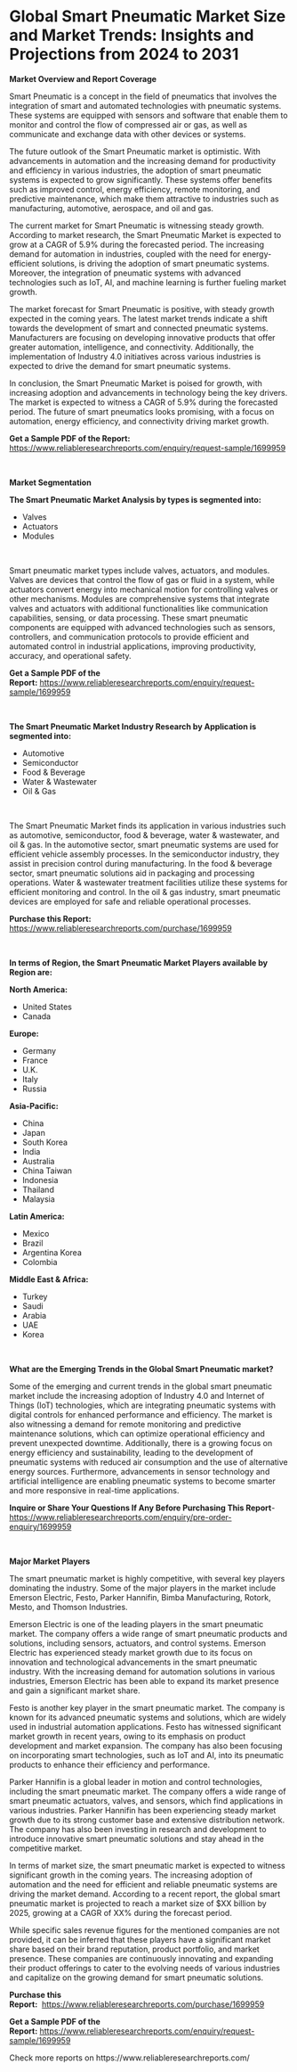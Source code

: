 <p><h1>Global Smart Pneumatic Market Size and Market Trends: Insights and Projections from 2024 to 2031</h1></p><p><strong>Market Overview and Report Coverage</strong></p>
<p><p>Smart Pneumatic is a concept in the field of pneumatics that involves the integration of smart and automated technologies with pneumatic systems. These systems are equipped with sensors and software that enable them to monitor and control the flow of compressed air or gas, as well as communicate and exchange data with other devices or systems.</p><p>The future outlook of the Smart Pneumatic market is optimistic. With advancements in automation and the increasing demand for productivity and efficiency in various industries, the adoption of smart pneumatic systems is expected to grow significantly. These systems offer benefits such as improved control, energy efficiency, remote monitoring, and predictive maintenance, which make them attractive to industries such as manufacturing, automotive, aerospace, and oil and gas.</p><p>The current market for Smart Pneumatic is witnessing steady growth. According to market research, the Smart Pneumatic Market is expected to grow at a CAGR of 5.9% during the forecasted period. The increasing demand for automation in industries, coupled with the need for energy-efficient solutions, is driving the adoption of smart pneumatic systems. Moreover, the integration of pneumatic systems with advanced technologies such as IoT, AI, and machine learning is further fueling market growth.</p><p>The market forecast for Smart Pneumatic is positive, with steady growth expected in the coming years. The latest market trends indicate a shift towards the development of smart and connected pneumatic systems. Manufacturers are focusing on developing innovative products that offer greater automation, intelligence, and connectivity. Additionally, the implementation of Industry 4.0 initiatives across various industries is expected to drive the demand for smart pneumatic systems.</p><p>In conclusion, the Smart Pneumatic Market is poised for growth, with increasing adoption and advancements in technology being the key drivers. The market is expected to witness a CAGR of 5.9% during the forecasted period. The future of smart pneumatics looks promising, with a focus on automation, energy efficiency, and connectivity driving market growth.</p></p>
<p><strong>Get a Sample PDF of the Report:</strong> <a href="https://www.reliableresearchreports.com/enquiry/request-sample/1699959">https://www.reliableresearchreports.com/enquiry/request-sample/1699959</a></p>
<p>&nbsp;</p>
<p><strong>Market Segmentation</strong></p>
<p><strong>The Smart Pneumatic Market Analysis by types is segmented into:</strong></p>
<p><ul><li>Valves</li><li>Actuators</li><li>Modules</li></ul></p>
<p>&nbsp;</p>
<p><p>Smart pneumatic market types include valves, actuators, and modules. Valves are devices that control the flow of gas or fluid in a system, while actuators convert energy into mechanical motion for controlling valves or other mechanisms. Modules are comprehensive systems that integrate valves and actuators with additional functionalities like communication capabilities, sensing, or data processing. These smart pneumatic components are equipped with advanced technologies such as sensors, controllers, and communication protocols to provide efficient and automated control in industrial applications, improving productivity, accuracy, and operational safety.</p></p>
<p><strong>Get a Sample PDF of the Report:</strong>&nbsp;<a href="https://www.reliableresearchreports.com/enquiry/request-sample/1699959">https://www.reliableresearchreports.com/enquiry/request-sample/1699959</a></p>
<p>&nbsp;</p>
<p><strong>The Smart Pneumatic Market Industry Research by Application is segmented into:</strong></p>
<p><ul><li>Automotive</li><li>Semiconductor</li><li>Food & Beverage</li><li>Water & Wastewater</li><li>Oil & Gas</li></ul></p>
<p>&nbsp;</p>
<p><p>The Smart Pneumatic Market finds its application in various industries such as automotive, semiconductor, food & beverage, water & wastewater, and oil & gas. In the automotive sector, smart pneumatic systems are used for efficient vehicle assembly processes. In the semiconductor industry, they assist in precision control during manufacturing. In the food & beverage sector, smart pneumatic solutions aid in packaging and processing operations. Water & wastewater treatment facilities utilize these systems for efficient monitoring and control. In the oil & gas industry, smart pneumatic devices are employed for safe and reliable operational processes.</p></p>
<p><strong>Purchase this Report:</strong>&nbsp; <a href="https://www.reliableresearchreports.com/purchase/1699959">https://www.reliableresearchreports.com/purchase/1699959</a></p>
<p>&nbsp;</p>
<p><strong>In terms of Region, the Smart Pneumatic Market Players available by Region are:</strong></p>
<p>
    <p> <strong> North America: </strong>
        <ul>
            <li>United States</li>
            <li>Canada</li>
        </ul>
        </p> 
    <p> <strong> Europe: </strong>
        <ul>
            <li>Germany</li>
            <li>France</li>
            <li>U.K.</li>
            <li>Italy</li>
            <li>Russia</li>
        </ul>
        </p> 
    <p> <strong> Asia-Pacific: </strong>
        <ul>
            <li>China</li>
            <li>Japan</li>
            <li>South Korea</li>
            <li>India</li>
            <li>Australia</li>
            <li>China Taiwan</li>
            <li>Indonesia</li>
            <li>Thailand</li>
            <li>Malaysia</li>
        </ul>
        </p> 
    <p> <strong> Latin America: </strong>
        <ul>
            <li>Mexico</li>
            <li>Brazil</li>
            <li>Argentina Korea</li>
            <li>Colombia</li>
        </ul>
        </p> 
    <p> <strong> Middle East & Africa: </strong>
        <ul>
            <li>Turkey</li>
            <li>Saudi</li>
            <li>Arabia</li>
            <li>UAE</li>
            <li>Korea</li>
        </ul>
    </p>
    </p>
<p>&nbsp;</p>
<p><strong>What are the Emerging Trends in the Global Smart Pneumatic market?</strong></p>
<p><p>Some of the emerging and current trends in the global smart pneumatic market include the increasing adoption of Industry 4.0 and Internet of Things (IoT) technologies, which are integrating pneumatic systems with digital controls for enhanced performance and efficiency. The market is also witnessing a demand for remote monitoring and predictive maintenance solutions, which can optimize operational efficiency and prevent unexpected downtime. Additionally, there is a growing focus on energy efficiency and sustainability, leading to the development of pneumatic systems with reduced air consumption and the use of alternative energy sources. Furthermore, advancements in sensor technology and artificial intelligence are enabling pneumatic systems to become smarter and more responsive in real-time applications.</p></p>
<p><strong>Inquire or Share Your Questions If Any Before Purchasing This Report</strong>- <a href="https://www.reliableresearchreports.com/enquiry/pre-order-enquiry/1699959">https://www.reliableresearchreports.com/enquiry/pre-order-enquiry/1699959</a></p>
<p>&nbsp;</p>
<p><strong>Major Market Players</strong></p>
<p><p>The smart pneumatic market is highly competitive, with several key players dominating the industry. Some of the major players in the market include Emerson Electric, Festo, Parker Hannifin, Bimba Manufacturing, Rotork, Mesto, and Thomson Industries.</p><p>Emerson Electric is one of the leading players in the smart pneumatic market. The company offers a wide range of smart pneumatic products and solutions, including sensors, actuators, and control systems. Emerson Electric has experienced steady market growth due to its focus on innovation and technological advancements in the smart pneumatic industry. With the increasing demand for automation solutions in various industries, Emerson Electric has been able to expand its market presence and gain a significant market share.</p><p>Festo is another key player in the smart pneumatic market. The company is known for its advanced pneumatic systems and solutions, which are widely used in industrial automation applications. Festo has witnessed significant market growth in recent years, owing to its emphasis on product development and market expansion. The company has also been focusing on incorporating smart technologies, such as IoT and AI, into its pneumatic products to enhance their efficiency and performance.</p><p>Parker Hannifin is a global leader in motion and control technologies, including the smart pneumatic market. The company offers a wide range of smart pneumatic actuators, valves, and sensors, which find applications in various industries. Parker Hannifin has been experiencing steady market growth due to its strong customer base and extensive distribution network. The company has also been investing in research and development to introduce innovative smart pneumatic solutions and stay ahead in the competitive market.</p><p>In terms of market size, the smart pneumatic market is expected to witness significant growth in the coming years. The increasing adoption of automation and the need for efficient and reliable pneumatic systems are driving the market demand. According to a recent report, the global smart pneumatic market is projected to reach a market size of $XX billion by 2025, growing at a CAGR of XX% during the forecast period.</p><p>While specific sales revenue figures for the mentioned companies are not provided, it can be inferred that these players have a significant market share based on their brand reputation, product portfolio, and market presence. These companies are continuously innovating and expanding their product offerings to cater to the evolving needs of various industries and capitalize on the growing demand for smart pneumatic solutions.</p></p>
<p><strong>Purchase this Report:</strong>&nbsp;&nbsp;<a href="https://www.reliableresearchreports.com/purchase/1699959">https://www.reliableresearchreports.com/purchase/1699959</a></p>
<p></p>
<p><strong>Get a Sample PDF of the Report:</strong>&nbsp;<a href="https://www.reliableresearchreports.com/enquiry/request-sample/1699959">https://www.reliableresearchreports.com/enquiry/request-sample/1699959</a></p>
<p>Check more reports on https://www.reliableresearchreports.com/</p>